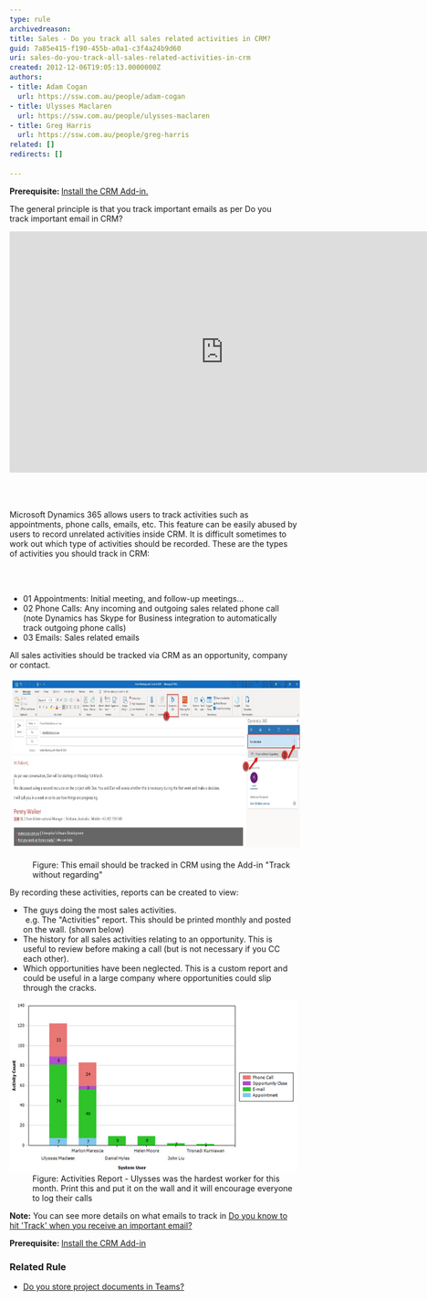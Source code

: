 ```yaml
---
type: rule
archivedreason: 
title: Sales - Do you track all sales related activities in CRM?
guid: 7a85e415-f190-455b-a0a1-c3f4a24b9d60
uri: sales-do-you-track-all-sales-related-activities-in-crm
created: 2012-12-06T19:05:13.0000000Z
authors:
- title: Adam Cogan
  url: https://ssw.com.au/people/adam-cogan
- title: Ulysses Maclaren
  url: https://ssw.com.au/people/ulysses-maclaren
- title: Greg Harris
  url: https://ssw.com.au/people/greg-harris
related: []
redirects: []

---
```



<p><strong>​​​​Prerequisite: </strong><a href="/_layouts/15/FIXUPREDIRECT.ASPX?WebId=3dfc0e07-e23a-4cbb-aac2-e778b71166a2&TermSetId=07da3ddf-0924-4cd2-a6d4-a4809ae20160&TermId=31d6b133-8ed2-4ef4-b0b8-33bfebd85d10">Install the CRM Add-in.</a><br></p><p>The general principle is that you track important emails as per Do you track important​ email in CRM?​<br></p><div class="ms-rtestate-read ms-rte-embedcode ms-rte-embedil ms-rtestate-notify s4-wpActive"><iframe width="750" height="422" src="https://www.youtube.com/embed/Mna0QBFB6CU" frameborder="0"></iframe> </div><p><br></p><p>Microsoft Dynamics 365 allows users to track activities such as appointments, phone calls, emails, etc. This feature can be easily abused by users to record unrelated activities inside CRM. It is difficult sometimes to work out which type of activities should be recorded. These are the types of activities you should track in CRM:<br></p>
<br><excerpt class='endintro'></excerpt><br>
<ul><li>01 Appointments: Initial meeting, and follow-up meetings...</li><li>02 Phone Calls: Any incoming and outgoing sales related phone call (note Dynamics has Skype for Business integration to automatically track outgoing phone calls)</li><li>03 Emails: Sales related emails</li></ul><p>All sales activities should be tracked via CRM as an opportunity, company or contact.<br></p><dl class="ssw15-rteElement-ImageArea"><img src="Track-an-appointment.jpg" alt="Track-an-appointment.jpg" style="margin:5px;width:750px;height:292px;" /></dl><dl><dd class="ssw15-rteElement-FigureNormal">Figure: This email should be tracked in CRM using the Add-in "Track without regarding"<br></dd></dl><p>By recording these activities, reports can be created to view:<br></p><ul><li>The guys doing the most sales activities.<br> e.g. The "Activities" report. This should be printed monthly and posted on the wall. (shown below)</li><li><span style="background-color:initial;">The history fo​r all sales activities relating to an opportunity. This is useful to review before making a call (but is not necessary if you CC each other).</span></li><li><span style="background-color:initial;"></span><span style="background-color:initial;">Which opportunities have been neglected. This is a custom report and could be useful in a large company where opportunities could slip through the cracks.</span></li></ul><dl class="image"><dt> <img src="TrackingGraph.jpg" alt="Work tracking gragh" /> </dt><dd> Figure: Activities Report - Ulysses was the hardest worker for this month. Print this and put it on the wall and it will encourage everyone to log their calls </dd></dl><p><b>Note:</b> You can see more details on what emails to track in <a href="/Pages/Hit-Track-in-CRM-when-you-receive-an-important-email.aspx">Do you know to hit 'Track' when you receive an important​ email?​ </a></p><p><strong>Prerequisite: </strong><a href="/_layouts/15/FIXUPREDIRECT.ASPX?WebId=3dfc0e07-e23a-4cbb-aac2-e778b71166a2&TermSetId=07da3ddf-0924-4cd2-a6d4-a4809ae20160&TermId=31d6b133-8ed2-4ef4-b0b8-33bfebd85d10">Install the CRM Add-in</a></p><h3 class="ssw15-rteElement-H3">Related Rule<br></h3><p></p><ul><li><a href="/_layouts/15/FIXUPREDIRECT.ASPX?WebId=3dfc0e07-e23a-4cbb-aac2-e778b71166a2&TermSetId=07da3ddf-0924-4cd2-a6d4-a4809ae20160&TermId=c34a016c-d126-4e10-859e-4a0bbd2f08a6">​Do you store project documents in Teams?</a>​<br></li></ul>


